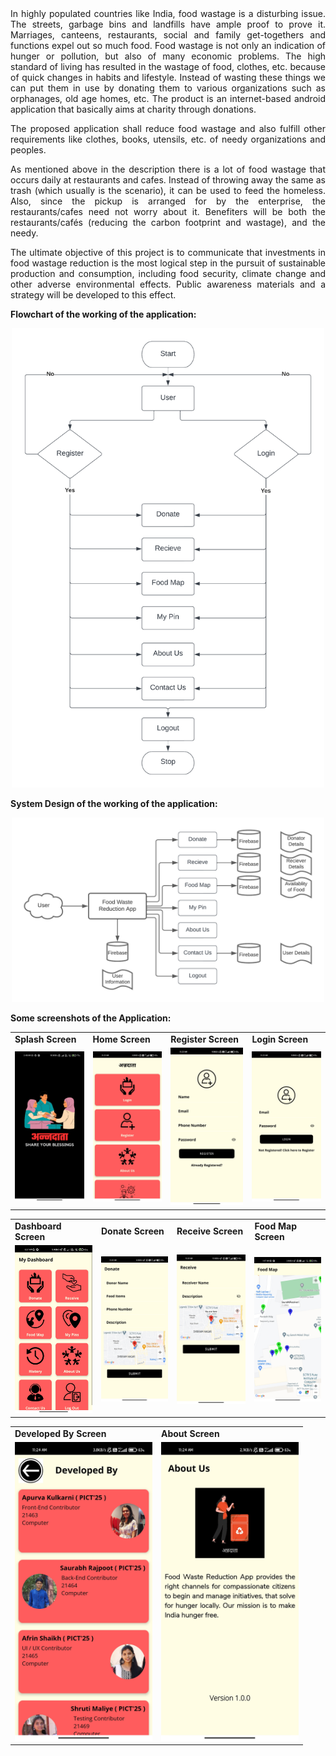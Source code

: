 <div align="justify">
In highly populated countries like India, food wastage is a disturbing issue. The streets, garbage bins and landfills have ample proof to prove it. Marriages, canteens, restaurants, social and family get-togethers and functions expel out so much food. Food wastage is not only an indication of hunger or pollution, but also of many economic problems. The high standard of living has resulted in the wastage of food, clothes, etc. because of quick changes in habits and lifestyle. Instead of wasting these things we can put them in use by donating them to various organizations such as orphanages, old age homes, etc. The product is an internet-based android application that basically aims at charity through donations.

The proposed application shall reduce food wastage and also fulfill other requirements like clothes, books, utensils, etc. of needy organizations and peoples. 

As mentioned above in the description there is a lot of food wastage that occurs daily at restaurants and cafes. Instead of throwing away the same as trash (which usually is the scenario), it can be used to feed the homeless. Also, since the pickup is arranged for by the enterprise, the restaurants/cafes need not worry about it. Benefiters will be both the restaurants/cafés (reducing the carbon footprint and wastage), and the needy. 

The ultimate objective of this project is to communicate that investments in food wastage reduction is the most logical step in the pursuit of sustainable production and consumption, including food security, climate change and other adverse environmental effects. Public awareness materials and a strategy will be developed to this effect.
</div>

<b>Flowchart of the working of the application:<b>

<p align="center">
  <img src="https://github.com/Saurabhh07/Food-Waste-Reduction/blob/master/screenshots/Flowchart.png" width="500">
</p>

<b>System Design of the working of the application:<b>

<p align="center">
  <img src="https://github.com/Saurabhh07/Food-Waste-Reduction/blob/master/screenshots/System%20Design.png"  width="500">
</p>

<b>Some screenshots of the Application: <b>
<p align="center" float="left">
<table>
  <tr>
    <td>Splash Screen</td>
    <td>Home Screen</td>
    <td>Register Screen</td>
    <td>Login Screen</td>
  </tr>
  <tr>
    <td><img src="https://github.com/Saurabhh07/Food-Waste-Reduction/blob/master/screenshots/Splash.jpg" width="220"></td>
    <td><img src="https://github.com/Saurabhh07/Food-Waste-Reduction/blob/master/screenshots/Landing%20Page.jpg" width="220"></td>
    <td><img src="https://github.com/Saurabhh07/Food-Waste-Reduction/blob/master/screenshots/Register.jpg" width="220"></td>
    <td><img src="https://github.com/Saurabhh07/Food-Waste-Reduction/blob/master/screenshots/Login.jpg" width="220"></td>
  </tr>
 </table>
 <table>
  <tr>
    <td>Dashboard Screen</td>
    <td>Donate Screen</td>
    <td>Receive Screen</td>
    <td>Food Map Screen</td>
  </tr>
  <tr>
    <td><img src="https://github.com/Saurabhh07/Food-Waste-Reduction/blob/master/screenshots/Dashboard.jpg" width="220"></td>
    <td><img src="https://github.com/Saurabhh07/Food-Waste-Reduction/blob/master/screenshots/Donate.jpg" width="220"></td>
    <td><img src="https://github.com/Saurabhh07/Food-Waste-Reduction/blob/master/screenshots/Receive.jpg" width="220"></td>
    <td><img src="https://github.com/Saurabhh07/Food-Waste-Reduction/blob/master/screenshots/Food%20Map%201.jpg" width="220"></td>
  </tr>
 </table>
 </table>
 <table>
  <tr>
    <td>Developed By Screen</td>
    <td>About Screen</td>
  </tr>
  <tr>
    <td><img src="https://github.com/Saurabhh07/Food-Waste-Reduction/blob/master/screenshots/Developed%20By.jpg" width="220"></td>
    <td><img src="https://github.com/Saurabhh07/Food-Waste-Reduction/blob/master/screenshots/About%20us.jpg" width="220"></td>
  </tr>
 </table>
 </p>
